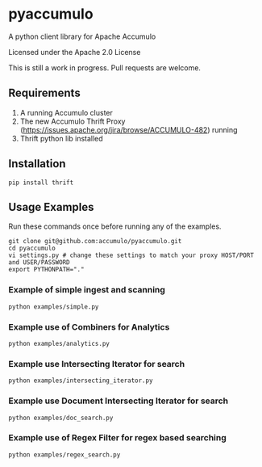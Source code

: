 pyaccumulo
==========

A python client library for Apache Accumulo

Licensed under the Apache 2.0 License

This is still a work in progress.  Pull requests are welcome.

## Requirements

1. A running Accumulo cluster
2. The new Accumulo Thrift Proxy (https://issues.apache.org/jira/browse/ACCUMULO-482) running
3. Thrift python lib installed

## Installation

    pip install thrift
    
## Usage Examples

Run these commands once before running any of the examples.  

    git clone git@github.com:accumulo/pyaccumulo.git
    cd pyaccumulo
    vi settings.py # change these settings to match your proxy HOST/PORT and USER/PASSWORD
    export PYTHONPATH="."
    
### Example of simple ingest and scanning

    python examples/simple.py    
    
### Example use of Combiners for Analytics    
    
    python examples/analytics.py    

### Example use Intersecting Iterator for search
    
    python examples/intersecting_iterator.py

### Example use Document Intersecting Iterator for search
    
    python examples/doc_search.py
    
### Example use of Regex Filter for regex based searching

    python examples/regex_search.py

